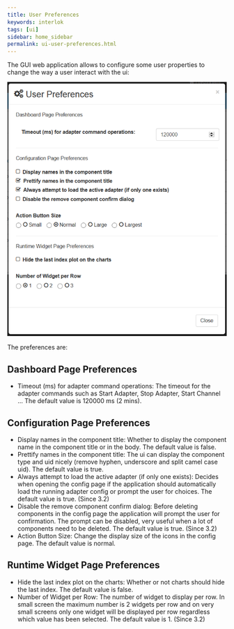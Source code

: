 ```yaml
---
title: User Preferences
keywords: interlok
tags: [ui]
sidebar: home_sidebar
permalink: ui-user-preferences.html
---
```


The GUI web application allows to configure some user properties to change the way a user interact with the ui:

![User Preferences](./images/ui-user-guide/user-preferences.png)

The preferences are:

## Dashboard Page Preferences ##
 - Timeout (ms) for adapter command operations: The timeout for the adapter commands such as Start Adapter, Stop Adapter, Start Channel ... The default value is 120000 ms (2 mins).

## Configuration Page Preferences ##
 - Display names in the component title: Whether to display the component name in the component title or in the body. The default value is false.
 - Prettify names in the component title: The ui can display the component type and uid nicely (remove hyphen, underscore and split camel case uid). The default value is true.
 - Always attempt to load the active adapter (if only one exists): Decides when opening the config page if the application should automatically load the running adapter config or prompt the user for choices. The default value is true. (Since 3.2)
 - Disable the remove component confirm dialog: Before deleting components in the config page the application will prompt the user for confirmation. The prompt can be disabled, very useful when a lot of components need to be deleted. The default value is true. (Since 3.2)
 - Action Button Size: Change the display size of the icons in the config page. The default value is normal.

## Runtime Widget Page Preferences ##
 - Hide the last index plot on the charts: Whether or not charts should hide the last index. The default value is false.
 - Number of Widget per Row: The number of widget to display per row. In small screen the maximum number is 2 widgets per row and on very small screens only one widget will be displayed per row regardless which value has been selected. The default value is 1. (Since 3.2)
